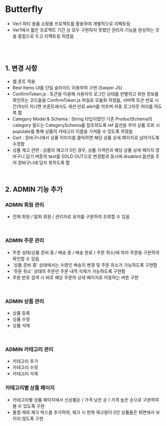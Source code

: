 # Butterfly
- Ver1 파티 용품 쇼핑몰 프로젝트를 활용하여 개별적으로 리팩토링
- Ver1에서 짧은 프로젝트 기간 상 모두 구현하지 못했던 관리자 기능을 완성하는 것을 중점으로 두고 리팩토링 하였음

<br />
<br />

## 1. 변경 사항
- 웹 폰트 적용
- Best Items UI를 단일 슬라이드 이용하여 구현 (Swiper JS)
- ConfirmToken.js : 토큰을 이용해 사용자의 로그인 상태를 판별하고 회원 정보를 확인하는 코드들을 ConfirmToken.js 파일로 모듈화 하였음, 서버쪽 토큰 만료 시간(1h)이 지나면 프론트에서도 세션 만료 alert를 띄우며 자동 로그아웃 처리를 하도록 함
- Category Model & Schema : String 타입이였던 기존 ProductSchema의 category 필드는 CategorySchema를 참조하도록 ref 옵션을 주어 상품 조회 시 populate를 통해 상품의 카테고리 이름을 가져올 수 있도록 하였음
- Cart : 장바구니에서 상품 이미지를 클릭하면 해당 상품 상세 페이지로 넘어가도록 수정함
- 상품 재고 관련 : 상품의 재고가 0인 경우, 상품 가격란과 해당 상품 상세 페이지 장바구니 담기 버튼의 text를 SOLD OUT으로 변경함과 동시에 disabled 옵션을 주어 장바구니에 담지 못하도록 함

<br />

## 2. ADMIN 기능 추가
### ADMIN 회원 관리
- 전체 회원 / 탈퇴 회원 / 관리자로 유저를 구분하여 조회할 수 있음

<br />

### ADMIN 주문 관리
- 주문 상태(상품 준비 중 / 배송 중 / 배송 완료 / 주문 취소)에 따라 주문을 구분하여 확인할 수 있음
- '상품 준비 중' 상태에서는 수령인 배송지 변경 및 주문 취소가 가능하도록 구현함
- '주문 취소' 상태의 주문만 주문 내역 삭제가 가능하도록 구현함
- 주문 번호 검색 시 바로 해당 주문의 상세 페이지로 이동하는 버튼 구현

<br />

### ADMIN 상품 관리
- 상품 등록
- 상품 수정
- 상품 삭제

<br />

### ADMIN 카테고리 관리
- 카테고리 추가
- 카테고리 수정
- 카테고리 삭제


### 카테고리별 상품 페이지
- 카테고리별 상품 페이지에서 신상품순 / 가격 낮은 순 / 가격 높은 순으로 구분하여 볼 수 있도록 구현
- 품절 제외 체크 박스를 추가하여, 체크 시 현재 재고량이 0인 상품들은 화면에서 보이지 않도록 구현
